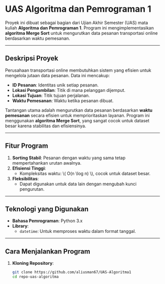 # **UAS Algoritma dan Pemrograman 1**

Proyek ini dibuat sebagai bagian dari Ujian Akhir Semester (UAS) mata kuliah **Algoritma dan Pemrograman 1**. Program ini mengimplementasikan **algoritma Merge Sort** untuk mengurutkan data pesanan transportasi online berdasarkan waktu pemesanan.

---

## **Deskripsi Proyek**

Perusahaan transportasi online membutuhkan sistem yang efisien untuk mengelola jutaan data pesanan. Data ini mencakup:
- **ID Pesanan**: Identitas unik setiap pesanan.
- **Lokasi Pengambilan**: Titik di mana pelanggan dijemput.
- **Lokasi Tujuan**: Titik tujuan perjalanan.
- **Waktu Pemesanan**: Waktu ketika pesanan dibuat.

Tantangan utama adalah mengurutkan data pesanan berdasarkan **waktu pemesanan** secara efisien untuk memprioritaskan layanan. Program ini menggunakan **algoritma Merge Sort**, yang sangat cocok untuk dataset besar karena stabilitas dan efisiensinya.

---

## **Fitur Program**
1. **Sorting Stabil**: Pesanan dengan waktu yang sama tetap mempertahankan urutan awalnya.
2. **Efisiensi Tinggi**:
   - Kompleksitas waktu: \\( O(n \\log n) \\), cocok untuk dataset besar.
3. **Fleksibilitas**:
   - Dapat digunakan untuk data lain dengan mengubah kunci pengurutan.

---

## **Teknologi yang Digunakan**
- **Bahasa Pemrograman**: Python 3.x
- **Library**:
  - `datetime`: Untuk memproses waktu dalam format tanggal.

---

## **Cara Menjalankan Program**

1. **Kloning Repository**:
   ```bash
   git clone https://github.com/aliusman67/UAS-Algoritma1
   cd repo-uas-algoritma
